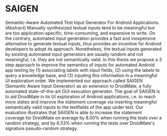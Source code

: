 # SAIGEN
Semantic-Aware Automated Test Input Generator For Android Applications.
(Abstract)
Manually synthesized textual inputs tend to be meaningful but are too application-specific, time-consuming, and expensive to write. On the contrary, automated input generation provides a fast and inexpensive alternative to generate textual inputs, thus provides an incentive for Android developers to adopt its approach. Nonetheless, the textual inputs generated by existing automated input generators are usually random and not meaningful, i.e. they are not semantically valid. In this thesis we propose a 3 step approach to improve the semantics of inputs for automated Android app testing by (1) associating labels with input fields, (2) using the labels to query a knowledge base, and (3) inputing this information in a meaningful UI exploration order. We implemented our approach called SAIGEN (Semantic Aware Input Generator) as an extension to DroidMate, a fully automated state-of-the-art GUI execution generator. The goal of SAIGEN is to aid DroidMate in its UI exploration of Android applications, i.e. to reach more states and improve the statement coverage via inserting meaningful semantically valid inputs to the textfields of the app under test. Our evaluation illustrates that SAIGEN is able to increase the statement coverage for DroidMate on average by 8.00\% when running the tests over a random strategy, and by 6.53\% when running the tests over DroidMate's signature pseudo-random strategy.
